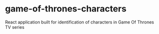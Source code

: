 # game-of-thrones-characters
React application built for identification of characters in Game Of Thrones TV series
